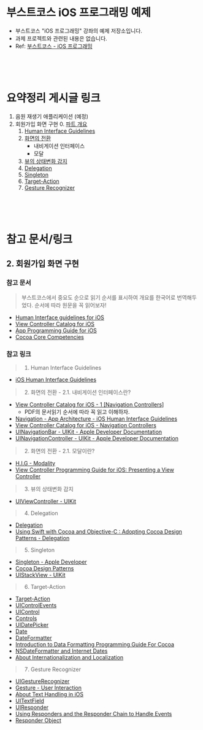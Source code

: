 # 부스트코스 iOS 프로그래밍 예제

- 부스트코스 "iOS 프로그래밍" 강좌의 예제 저장소입니다.
- 과제 프로젝트와 관련된 내용은 없습니다.
- Ref: [부스트코스 - iOS 프로그래밍](https://www.edwith.org/boostcourse-ios/)



<br/><br/><br/>

# 요약정리 게시글 링크

1. 음원 재생기 애플리케이션 (예정)
2. 회원가입 화면 구현
    0. [파트 개요](https://kyungminleedev.github.io/notes/Boostcourse-iOS-2-SignUp-0~2/#0-%ED%8C%8C%ED%8A%B8-%EA%B0%9C%EC%9A%94)
    1. [Human Interface Guidelines](https://kyungminleedev.github.io/notes/Boostcourse-iOS-2-SignUp-0~2/#1-human-interface-guidelines)
    2. [화면의 전환](https://kyungminleedev.github.io/notes/Boostcourse-iOS-2-SignUp-0~2/#2-%ED%99%94%EB%A9%B4%EC%9D%98-%EC%A0%84%ED%99%98)
        - 내비게이션 인터페이스
        - 모달
    3. [뷰의 상태변화 감지](https://kyungminleedev.github.io/notes/Boostcourse-iOS-2-SignUp-3/)
    4. [Delegation](https://kyungminleedev.github.io/notes/Boostcourse-iOS-2-SignUp-4/)
    5. [Singleton](https://kyungminleedev.github.io/notes/Boostcourse-iOS-2-SignUp-5/)
    6. [Target-Action](https://kyungminleedev.github.io/notes/Boostcourse-iOS-2-SignUp-6/)
    7. [Gesture Recognizer](https://kyungminleedev.github.io/notes/Boostcourse-iOS-2-SignUp-7/)



<br/><br/><br/>

# 참고 문서/링크

## 2. 회원가입 화면 구현

### 참고 문서

> 부스트코스에서 중요도 순으로 읽기 순서를 표시하여 개요를 한국어로 번역해두었다.
순서에 따라 원문을 꼭 읽어보자!

- [Human Interface guidelines for iOS](https://github.com/KyungminLeeDev/BoostCourse_iOS_Examples/blob/master/Documents/document_human_interface_guidline_for_iOS.pdf)
- [View Controller Catalog for iOS](https://github.com/KyungminLeeDev/BoostCourse_iOS_Examples/blob/master/Documents/document_view_controller_catalog_for_iOS_1.pdf)
- [App Programming Guide for iOS](https://github.com/KyungminLeeDev/BoostCourse_iOS_Examples/blob/master/Documents/document_app_programming_guide_for_iOS.pdf)
- [Cocoa Core Competencies](https://github.com/KyungminLeeDev/BoostCourse_iOS_Examples/blob/master/Documents/document_cocoa_core_competencies.pdf)

### 참고 링크

> 1. Human Interface Guidelines 

- [iOS Human Interface Guidelines](https://developer.apple.com/design/human-interface-guidelines/ios/overview/themes/)

> 2. 화면의 전환 - 2.1. 내비게이션 인터페이스란?

- [View Controller Catalog for iOS - 1 [Navigation Controllers] ](https://developer.apple.com/library/archive/documentation/WindowsViews/Conceptual/ViewControllerCatalog/Introduction.html)
    - PDF의 문서읽기 순서에 따라 꼭 읽고 이해하자.
- [Navigation - App Architecture - iOS Human Interface Guidelines](https://developer.apple.com/design/human-interface-guidelines/ios/app-architecture/navigation/)
- [View Controller Catalog for iOS - Navigation Controllers](https://developer.apple.com/library/archive/documentation/WindowsViews/Conceptual/ViewControllerCatalog/Chapters/NavigationControllers.html)
- [UINavigationBar - UIKit - Apple Developer Documentation](https://developer.apple.com/documentation/uikit/uinavigationbar)
- [UINavigationController - UIKit - Apple Developer Documentation](https://developer.apple.com/documentation/uikit/uinavigationcontroller)

> 2. 화면의 전환 - 2.1. 모달이란?

- [H.I.G - Modality](https://developer.apple.com/design/human-interface-guidelines/ios/app-architecture/modality/)
- [View Controller Programming Guide for iOS: Presenting a View Controller](https://developer.apple.com/library/archive/featuredarticles/ViewControllerPGforiPhoneOS/PresentingaViewController.html)

> 3. 뷰의 상태변화 감지

- [UIViewController - UIKit](https://developer.apple.com/documentation/uikit/uiviewcontroller)

> 4. Delegation

- [Delegation](https://docs.swift.org/swift-book/LanguageGuide/Protocols.html#//apple_ref/doc/uid/TP40014097-CH25-ID276)
- [Using Swift with Cocoa and Objective-C : Adopting Cocoa Design Patterns - Delegation](https://developer.apple.com/documentation/swift/cocoa_design_patterns#//apple_ref/doc/uid/TP40014216-CH7-ID8)

> 5. Singleton

- [Singleton - Apple Developer](https://developer.apple.com/library/archive/documentation/General/Conceptual/DevPedia-CocoaCore/Singleton.html)
- [Cocoa Design Patterns](https://developer.apple.com/documentation/swift/cocoa_design_patterns#//apple_ref/doc/uid/TP40014216-CH7-ID177)
- [UIStackView - UIKit](https://developer.apple.com/documentation/uikit/uistackview)

> 6. Target-Action

- [Target-Action](https://developer.apple.com/library/archive/documentation/General/Conceptual/Devpedia-CocoaApp/TargetAction.html)
- [UIControlEvents](https://developer.apple.com/documentation/uikit/uicontrolevents)
- [UIControl](https://developer.apple.com/documentation/uikit/uicontrol)
- [Controls](https://developer.apple.com/design/human-interface-guidelines/ios/controls/buttons/)
- [UIDatePicker](https://developer.apple.com/documentation/uikit/uidatepicker)
- [Date](https://developer.apple.com/documentation/foundation/date)
- [DateFormatter](https://developer.apple.com/documentation/foundation/dateformatter)
- [Introduction to Data Formatting Programming Guide For Cocoa](https://developer.apple.com/library/archive/documentation/Cocoa/Conceptual/DataFormatting/DataFormatting.html#//apple_ref/doc/uid/10000029i)
- [NSDateFormatter and Internet Dates](https://developer.apple.com/library/archive/qa/qa1480/_index.html)
- [About Internationalization and Localization](https://developer.apple.com/library/archive/documentation/MacOSX/Conceptual/BPInternational/Introduction/Introduction.html#//apple_ref/doc/uid/10000171i)


> 7. Gesture Recognizer

- [UIGestureRecognizer](https://developer.apple.com/documentation/uikit/uigesturerecognizer)
- [Gesture - User Interaction](https://developer.apple.com/design/human-interface-guidelines/ios/user-interaction/gestures/)
- [About Text Handling in iOS](https://developer.apple.com/library/archive/documentation/StringsTextFonts/Conceptual/TextAndWebiPhoneOS/Introduction/Introduction.html#//apple_ref/doc/uid/TP40009542)
- [UITextField](https://developer.apple.com/documentation/uikit/uitextfield)
- [UIResponder](https://developer.apple.com/documentation/uikit/uiresponder)
- [Using Responders and the Responder Chain to Handle Events](https://developer.apple.com/documentation/uikit/touches_presses_and_gestures/using_responders_and_the_responder_chain_to_handle_events)
- [Responder Object](https://developer.apple.com/library/archive/documentation/General/Conceptual/Devpedia-CocoaApp/Responder.html)
